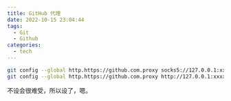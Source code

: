 ```yaml
---
title: GitHub 代理
date: 2022-10-15 23:04:44
tags:
  - Git
  - Github
categories:
  - tech
---
```


```bash
git config --global http.https://github.com.proxy socks5://127.0.0.1:xxxx
git config --global http.https://github.com.proxy http://127.0.0.1:xxxx
```

不设会很难受，所以设了，嗯。
